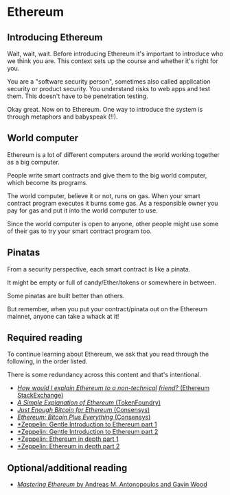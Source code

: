 
# Ethereum

## Introducing Ethereum

Wait, wait, wait. Before introducing Ethereum it's important to introduce who we think you are. This context sets up the course and whether it's right for you.

You are a "software security person", sometimes also called application security or product security. You understand risks to web apps and test them. This doesn't have to be penetration testing.

Okay great. Now on to Ethereum. One way to introduce the system is through metaphors and babyspeak (!!).

## World computer

Ethereum is a lot of different computers around the world working together as a big computer.

People write smart contracts and give them to the big world computer, which become its programs.

The world computer, believe it or not, runs on gas. When your smart contract program executes it burns some gas. As a responsible owner you pay for gas and put it into the world computer to use.

Since the world computer is open to anyone, other people might use some of their gas to try your smart contract program too.

## Pinatas

From a security perspective, each smart contract is like a pinata.

It might be empty or full of candy/Ether/tokens or somewhere in between.

Some pinatas are built better than others.

But remember, when you put your contract/pinata out on the Ethereum mainnet, anyone can take a whack at it!

## Required reading

To continue learning about Ethereum, we ask that you read through the following, in the order listed.

There is some redundancy across this content and that's intentional.

- [*How would I explain Ethereum to a non-technical friend?* (Ethereum StackExchange)](https://ethereum.stackexchange.com/questions/45/how-would-i-explain-ethereum-to-a-non-technical-friend)
- [*A Simple Explanation of Ethereum* (TokenFoundry)](https://blog.tokenfoundry.com/a-simple-explanation-of-ethereum/)
- [*Just Enough Bitcoin for Ethereum* (Consensys)](https://media.consensys.net/time-sure-does-fly-ed4518792679)
- [*Ethereum: Bitcoin Plus Everything* (Consensys)](https://medium.com/@ConsenSys/ethereum-bitcoin-plus-everything-a506dc780106)
- [*Zeppelin: Gentle Introduction to Ethereum part 1](https://blog.zeppelin.solutions/a-gentle-introduction-to-ethereum-programming-part-1-783cc7796094)
- [*Zeppelin: Gentle Introduction to Ethereum part 2](https://blog.zeppelin.solutions/a-gentle-introduction-to-ethereum-programming-part-2-7bbf15e1a953)
- [*Zeppelin: Ethereum in depth part 1](https://blog.zeppelin.solutions/ethereum-in-depth-part-1-968981e6f833)
- [*Zeppelin: Ethereum in depth part 2](https://blog.zeppelin.solutions/ethereum-in-depth-part-2-6339cf6bddb9)

## Optional/additional reading

- [*Mastering Ethereum* by Andreas M. Antonopoulos and Gavin Wood](https://github.com/ethereumbook/ethereumbook)
